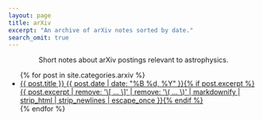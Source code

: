 ```yaml
---
layout: page
title: arXiv
excerpt: "An archive of arXiv notes sorted by date."
search_omit: true
---
```


<center>
Short notes about arXiv postings relevant to astrophysics.
</center>

<ul class="post-list">
{% for post in site.categories.arxiv %} 
  <li><article><a href="{{ site.url }}{{ post.url }}">{{ post.title }} <span class="entry-date"><time datetime="{{ post.date | date_to_xmlschema }}">{{ post.date | date: "%B %d, %Y" }}</time></span>{% if post.excerpt %} <span class="excerpt">{{ post.excerpt | remove: '\[ ... \]' | remove: '\( ... \)' | markdownify | strip_html | strip_newlines | escape_once }}</span>{% endif %}</a></article></li>
{% endfor %}
</ul>
